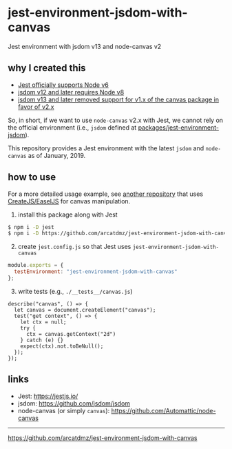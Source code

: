 # jest-environment-jsdom-with-canvas
Jest environment with jsdom v13 and node-canvas v2

## why I created this

- [Jest officially supports Node v6](http://facebook.github.io/jest/docs/en/troubleshooting.html#compatibility-issues)
- [jsdom v12 and later requires Node v8](https://github.com/jsdom/jsdom/blob/master/Changelog.md#1200)
- [jsdom v13 and later removed support for v1.x of the canvas package in favor of v2.x](https://github.com/jsdom/jsdom/blob/master/Changelog.md#1300)

So, in short, if we want to use `node-canvas` v2.x with Jest, we cannot rely on the official environment (i.e., `jsdom` defined at [packages/jest-environment-jsdom](https://github.com/facebook/jest/tree/master/packages/jest-environment-jsdom)).

This repository provides a Jest environment with the latest `jsdom` and `node-canvas` as of January, 2019.

## how to use

For a more detailed usage example, see [another repository](https://github.com/arcatdmz/createjs-with-jest-and-canvas/) that uses [CreateJS/EaselJS](https://github.com/CreateJS/EaselJS/) for canvas manipulation.

1. install this package along with Jest

```sh
$ npm i -D jest
$ npm i -D https://github.com/arcatdmz/jest-environment-jsdom-with-canvas.git
```

2. create `jest.config.js` so that Jest uses `jest-environment-jsdom-with-canvas`

```javascript
module.exports = {
  testEnvironment: "jest-environment-jsdom-with-canvas"
};
```
3. write tests (e.g., `./__tests__/canvas.js`)

```
describe("canvas", () => {
  let canvas = document.createElement("canvas");
  test("get context", () => {
    let ctx = null;
    try {
      ctx = canvas.getContext("2d")
    } catch (e) {}
    expect(ctx).not.toBeNull();
  });
});
```

## links

- Jest: https://jestjs.io/
- jsdom: https://github.com/jsdom/jsdom
- node-canvas (or simply `canvas`): https://github.com/Automattic/node-canvas

---
https://github.com/arcatdmz/jest-environment-jsdom-with-canvas
